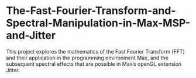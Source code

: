 # The-Fast-Fourier-Transform-and-Spectral-Manipulation-in-Max-MSP-and-Jitter
This project explores the mathematics of the Fast Fourier Transform (FFT) and their application in the programming environment Max, and the subsequent spectral effects that are possible in Max’s openGL extension Jitter.
